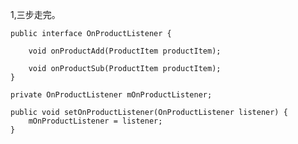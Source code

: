 1,三步走完。    


    public interface OnProductListener {

        void onProductAdd(ProductItem productItem);

        void onProductSub(ProductItem productItem);
    }

    private OnProductListener mOnProductListener;

    public void setOnProductListener(OnProductListener listener) {
        mOnProductListener = listener;
    }
